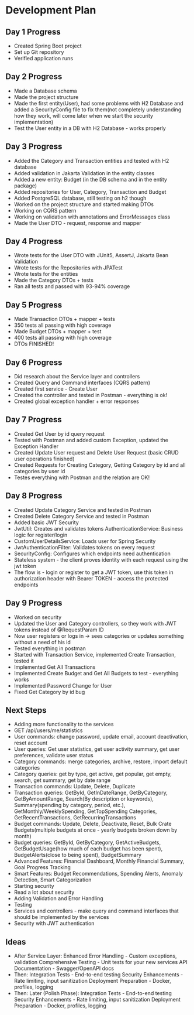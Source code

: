 # Development Plan

## Day 1 Progress
- Created Spring Boot project
- Set up Git repository
- Verified application runs

## Day 2 Progress
- Made a Database schema
- Made the project structure
- Made the first entity(User),
had some problems with H2 Database and added a SecurityConfig file to 
fix them(not completely understanding how they work, 
will come later when we start the security implementation)
- Test the User entity in a DB with H2 Database - works properly

## Day 3 Progress
- Added the Category and Transaction entities and tested with H2 database
- Added validation in Jakarta Validation in the entity classes
- Added a new entity: Budget (in the DB schema and in the entity package)
- Added repositories for User, Category, Transaction and Budget
- Added PostgreSQL database, still testing on h2 though
- Worked on the project structure and started making DTOs
- Working on CQRS pattern
- Working on validation with annotations and ErrorMessages class
- Made the User DTO - request, response and mapper

## Day 4 Progress
- Wrote tests for the User DTO with JUnit5, AssertJ, Jakarta Bean Validation
- Wrote tests for the Repositories with JPATest
- Wrote tests for the entities
- Made the Category DTOs + tests
- Ran all tests and passed with 93-94% coverage

## Day 5 Progress
- Made Transaction DTOs + mapper + tests
- 350 tests all passing with high coverage
- Made Budget DTOs + mapper + test
- 400 tests all passing with high coverage
- DTOs FINISHED!

## Day 6 Progress
- Did research about the Service layer and controllers
- Created Query and Command interfaces (CQRS pattern)
- Created first service - Create User
- Created the controller and tested in Postman - everything is ok!
- Created global exception handler + error responses

## Day 7 Progress
- Created Get User by id query request
- Tested with Postman and added custom Exception, updated the Exception Handler
- Created Update User request and Delete User Request (basic CRUD user operations finished)
- Created Requests for Creating Category, Getting Category by id and all categories by user id
- Testes everything with Postman and the relation are OK!

## Day 8 Progress
- Created Update Category Service and tested in Postman
- Created Delete Category Service and tested in Postman
- Added basic JWT Security
- JwtUtil: Creates and validates tokens
  AuthenticationService: Business logic for register/login
- CustomUserDetailsService: Loads user for Spring Security
- JwtAuthenticationFilter: Validates tokens on every request
- SecurityConfig: Configures which endpoints need authentication
- Stateless system - the client proves identity with each request using the jwt token
- The flow is - login or register to get a JWT token, use this token in authorization header with Bearer TOKEN - access the protected endpoints

## Day 9 Progress
- Worked on security
- Updated the User and Category controllers, so they work with JWT tokens instead of @RequestParam ID
- Now user registers or logs in -> sees categories or updates something without a need of his id
- Tested everything in postman
- Started with Transaction Service, implemented Create Transaction, tested it
- Implemented Get All Transactions
- Implemented Create Budget and Get All Budgets to test - everything works
- Implemented Password Change for User
- Fixed Get Category by id bug

## Next Steps
- Adding more functionality to the services
- GET /api/users/me/statistics
- User commands: change password, update email, account deactivation, reset account
- User queries: Get user statistics, get user activity summary, get user preferences, validate user status
- Category commands: merge categories, archive, restore, import default categories
- Category queries: get by type, get active, get popular, get empty, search, get summary, get by date range
- Transaction commands: Update, Delete, Duplicate
- Transaction queries: GetById, GetInDateRange, GetByCategory, GetByAmountRange, Search(By description or keywords), Summary(spending by category, period, etc.), GetMonthly/WeeklySpending, GetTopSpending Categories, GetRecentTransactions, GetRecurringTransactions
- Budget commands: Update, Delete, Deactivate, Reset, Bulk Crate Budgets(multiple budgets at once - yearly budgets broken down by month)
- Budget queries: GetById, GetByCategory, GetActiveBudgets, GetBudgetUsage(how much of each budget has been spent), BudgetAlerts(close to being spent), BudgetSummary
- Advanced Features: Financial Dashboard, Monthly Financial Summary, Goal Progress Tracking
- Smart Features: Budget Recommendations, Spending Alerts, Anomaly Detection, Smart Categorization
- Starting security
- Read a lot about security
- Adding Validation and Error Handling
- Testing
- Services and controllers - make query and command interfaces that should be implemented by the services
- Security with JWT authentication

## Ideas
- After Service Layer: Enhanced Error Handling - Custom exceptions, validation
  Comprehensive Testing - Unit tests for your new services
  API Documentation - Swagger/OpenAPI docs
- Then: Integration Tests - End-to-end testing
  Security Enhancements - Rate limiting, input sanitization
  Deployment Preparation - Docker, profiles, logging
- Then: Later (Polish Phase):
  Integration Tests - End-to-end testing
  Security Enhancements - Rate limiting, input sanitization
  Deployment Preparation - Docker, profiles, logging


